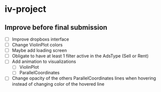 # iv-project

## Improve before final submission

- [ ] Improve dropboxs interface
- [ ] Change ViolinPlot colors
- [ ] Maybe add loading screen
- [ ] Obligate to have at least 1 filter active in the AdsType (Sell or Rent)
- [ ] Add animation to visualizations
  - [ ] ViolinPlot
  - [ ] ParallelCoordinates
- [ ] Change opacity of the others ParallelCoordinates lines when hovering instead of changing color of the hovered line

